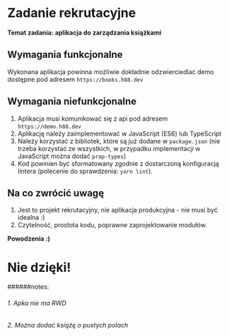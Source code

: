# Zadanie rekrutacyjne

**Temat zadania: aplikacja do zarządzania książkami**

## Wymagania funkcjonalne

Wykonana aplikacja powinna możliwie dokładnie odzwierciedlać
demo dostępne pod adresem `https://books.h88.dev`


## Wymagania niefunkcjonalne

1. Aplikacja musi komunikować się z api pod adresem `https://demo.h88.dev`
2. Aplikację należy zaimplementować w JavaScript (ES6) lub TypeScript
3. Należy korzystać z bibliotek, które są już dodane w `package.json`
(nie trzeba korzystać ze wszystkich, w przypadku implementacji w JavaScript można dodać `prop-types`)  
4. Kod powinien być sformatowany zgodnie z dostarczoną konfiguracją lintera
(polecenie do sprawdzenia: `yarn lint`).

## Na co zwrócić uwagę
1. Jest to projekt rekrutacyjny, nie aplikacja produkcyjna - nie musi być idealna :)
2. Czytelność, prostota kodu, poprawne zaprojektowanie modułów.

**Powodzenia :)**

# Nie dzięki!

######notes:
###### 1. Apka nie ma RWD
###### 2. Można dodać książę o pustych polach
